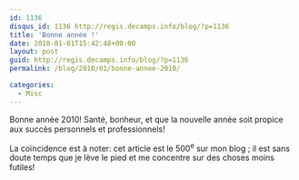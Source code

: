 ```yaml
---
id: 1136
disqus_id: 1136 http://regis.decamps.info/blog/?p=1136
title: 'Bonne année !'
date: 2010-01-01T15:42:48+00:00
layout: post
guid: http://regis.decamps.info/blog/?p=1136
permalink: /blog/2010/01/bonne-annee-2010/

categories:
  - Misc
---
```

Bonne année 2010! Santé, bonheur, et que la nouvelle année soit propice aux succès personnels et professionnels!

La coïncidence est à noter: cet article est le 500<sup>e</sup> sur mon blog ; il est sans doute temps que je lève le pied et me concentre sur des choses moins futiles!
